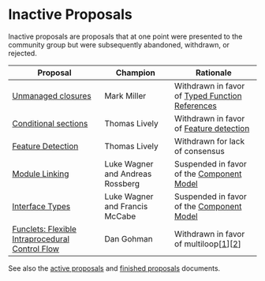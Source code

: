 # Inactive Proposals

Inactive proposals are proposals that at one point were presented to the community group but were subsequently abandoned, withdrawn, or rejected.

| Proposal                                 | Champion         | Rationale                                                              |
| ---------------------------------------- | ---------------- | ---------------------------------------------------------------------- |
| [Unmanaged closures][unmanaged_closures] | Mark Miller      | Withdrawn in favor of [Typed Function References][function_references] |
| [Conditional sections][cond_sections]    | Thomas Lively    | Withdrawn in favor of [Feature detection][feature_detection]           |
| [Feature Detection][feature_detection]   | Thomas Lively    | Withdrawn for lack of consensus                                        |
| [Module Linking][module_linking]         | Luke Wagner and Andreas Rossberg | Suspended in favor of the [Component Model][component_model] |
| [Interface Types][interface_types]       | Luke Wagner and Francis McCabe | Suspended in favor of the [Component Model][component_model] |
| [Funclets: Flexible Intraprocedural Control Flow][funclets] | Dan Gohman  | Withdrawn in favor of multiloop[[1][multiloop-1]][[2][multiloop-2]] |


See also the [active proposals](README.md) and [finished proposals](finished-proposals.md) documents.

[unmanaged_closures]: https://github.com/WebAssembly/proposals/issues/6
[function_references]: https://github.com/WebAssembly/function-references
[cond_sections]: https://github.com/WebAssembly/conditional-sections
[feature_detection]: https://github.com/WebAssembly/feature-detection
[module_linking]: https://github.com/WebAssembly/module-linking
[interface_types]: https://github.com/WebAssembly/interface-types
[component_model]: https://github.com/WebAssembly/component-model
[funclets]: https://github.com/WebAssembly/funclets
[multiloop-1]: https://github.com/WebAssembly/meetings/blob/8f06ff4d8c1f8af28a37fd1f2ab4b7df30741f76/main/2021/CG-03-16.md
[multiloop-2]: https://github.com/WebAssembly/meetings/blob/8f06ff4d8c1f8af28a37fd1f2ab4b7df30741f76/main/2021/CG-03-30.md
